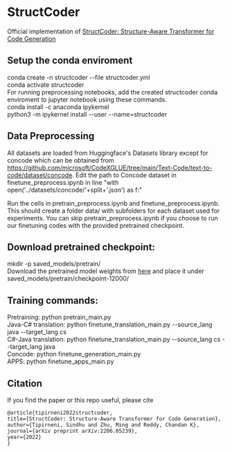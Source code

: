 # StructCoder
Official implementation of [StructCoder: Structure-Aware Transformer for Code Generation](https://arxiv.org/abs/2206.05239)

## Setup the conda enviroment
conda create -n structcoder --file structcoder.yml <br>
conda activate structcoder <br>
For running preprocessing notebooks, add the created structcoder conda enviroment to jupyter notebook using these commands. <br>
conda install -c anaconda ipykernel <br>
python3 -m ipykernel install --user --name=structcoder

## Data Preprocessing
All datasets are loaded from Huggingface's Datasets library except for concode which can be obtained from https://github.com/microsoft/CodeXGLUE/tree/main/Text-Code/text-to-code/dataset/concode. Edit the path to Concode dataset in finetune_preprocess.ipynb in line "with open('../datasets/concode/'+split+'.json') as f:"

Run the cells in pretrain_preprocess.ipynb and finetune_preprocess.ipynb. This should create a folder data/ with subfolders for each dataset used for experiments. You can skip pretrain_preprocess.ipynb if you choose to run our finetuning codes with the provided pretrained checkpoint.

## Download pretrained checkpoint:
mkdir -p saved_models/pretrain/ <br>
Download the pretrained model weights from [here](https://drive.google.com/drive/folders/1cyvtmZjaLc1OwlnU0_N_GwC_eAs5snf9?usp=sharing) and place it under saved_models/pretrain/checkpoint-12000/

## Training commands:
Pretraining: python pretrain_main.py <br>
Java-C# translation: python finetune_translation_main.py --source_lang java --target_lang cs <br>
C#-Java translation: python finetune_translation_main.py --source_lang cs --target_lang java <br>
Concode: python finetune_generation_main.py <br>
APPS: python finetune_apps_main.py

## Citation
If you find the paper or this repo useful, please cite

    @article{tipirneni2022structcoder,
    title={StructCoder: Structure-Aware Transformer for Code Generation},
    author={Tipirneni, Sindhu and Zhu, Ming and Reddy, Chandan K},
    journal={arXiv preprint arXiv:2206.05239},
    year={2022}
    }
